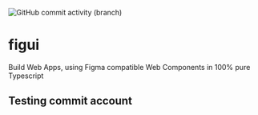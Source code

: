 ![GitHub commit activity (branch)](https://img.shields.io/github/commit-activity/t/martinrossil/figui)

# figui
Build Web Apps, using Figma compatible Web Components in 100% pure Typescript

## Testing commit account

##

####
